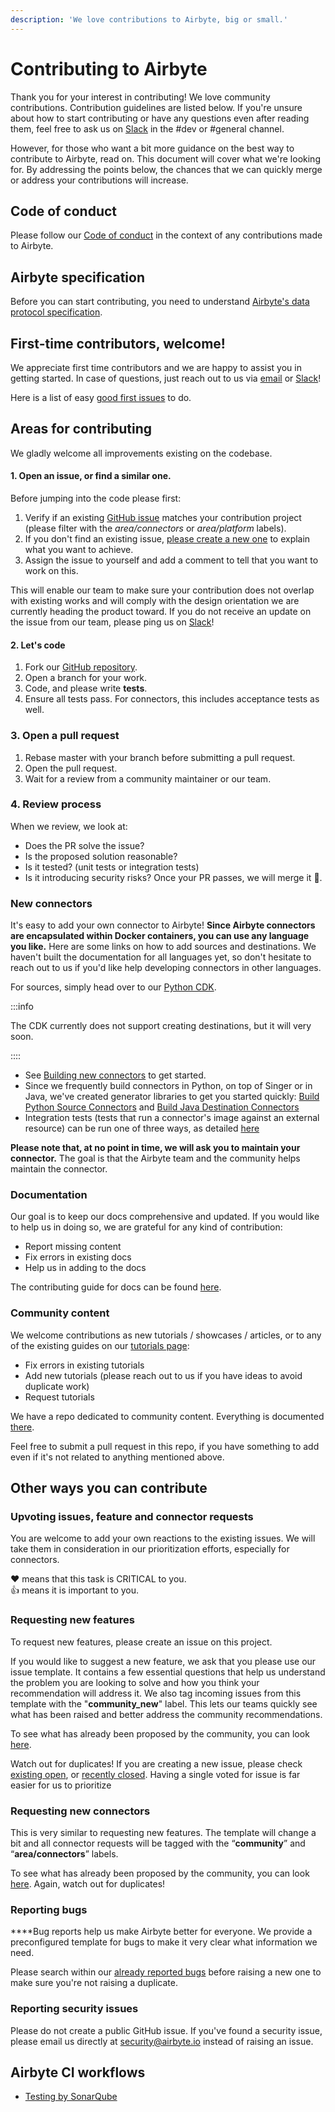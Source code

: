 ```yaml
---
description: 'We love contributions to Airbyte, big or small.'
---
```


# Contributing to Airbyte

Thank you for your interest in contributing! We love community contributions. Contribution guidelines are listed below. If you're unsure about how to start contributing or have any questions even after reading them, feel free to ask us on [Slack](https://slack.airbyte.io) in the \#dev or \#general channel.

However, for those who want a bit more guidance on the best way to contribute to Airbyte, read on. This document will cover what we're looking for. By addressing the points below, the chances that we can quickly merge or address your contributions will increase.

## Code of conduct

Please follow our [Code of conduct](code-of-conduct.md) in the context of any contributions made to Airbyte.

## Airbyte specification

Before you can start contributing, you need to understand [Airbyte's data protocol specification](../understanding-airbyte/airbyte-protocol.md).

## First-time contributors, welcome!

We appreciate first time contributors and we are happy to assist you in getting started. In case of questions, just reach out to us via [email](mailto:hey@airbyte.io) or [Slack](https://slack.airbyte.io)!

Here is a list of easy [good first issues](https://github.com/airbytehq/airbyte/labels/good%20first%20issue) to do.

## Areas for contributing

We gladly welcome all improvements existing on the codebase. 

#### 1. Open an issue, or find a similar one.
Before jumping into the code please first:
1. Verify if an existing [GitHub issue](https://github.com/airbytehq/airbyte/issues) matches your contribution project (please filter with the *area/connectors* or *area/platform* labels).
2. If you don't find an existing issue, [please create a new one](https://github.com/airbytehq/airbyte/issues/new/choose) to explain what you want to achieve.
3. Assign the issue to yourself and add a comment to tell that you want to work on this.

This will enable our team to make sure your contribution does not overlap with existing works and will comply with the design orientation we are currently heading the product toward.
If you do not receive an update on the issue from our team, please ping us on [Slack](https://slack.airbyte.io)!

#### 2. Let's code
1. Fork our [GitHub repository](https://github.com/airbytehq/airbyte).
2. Open a branch for your work.
3. Code, and please write **tests**.
4. Ensure all tests pass. For connectors, this includes acceptance tests as well. 

### 3. Open a pull request
1. Rebase master with your branch before submitting a pull request.
2. Open the pull request.
3. Wait for a review from a community maintainer or our team.

### 4. Review process
When we review, we look at:
* ‌Does the PR solve the issue?
* Is the proposed solution reasonable?
* Is it tested? \(unit tests or integration tests\)
* Is it introducing security risks?
‌Once your PR passes, we will merge it 🎉.

### **New connectors**

It's easy to add your own connector to Airbyte! **Since Airbyte connectors are encapsulated within Docker containers, you can use any language you like.** Here are some links on how to add sources and destinations. We haven't built the documentation for all languages yet, so don't hesitate to reach out to us if you'd like help developing connectors in other languages.

For sources, simply head over to our [Python CDK](../connector-development/cdk-python/).

:::info

The CDK currently does not support creating destinations, but it will very soon.

::::

* See [Building new connectors](../connector-development/) to get started.
* Since we frequently build connectors in Python, on top of Singer or in Java, we've created generator libraries to get you started quickly: [Build Python Source Connectors](../connector-development/tutorials/building-a-python-source.md) and [Build Java Destination Connectors](../connector-development/tutorials/building-a-java-destination.md)
* Integration tests \(tests that run a connector's image against an external resource\) can be run one of three ways, as detailed [here](../connector-development/testing-connectors/connector-acceptance-tests-reference.md)

**Please note that, at no point in time, we will ask you to maintain your connector.** The goal is that the Airbyte team and the community helps maintain the connector.


### **Documentation**

Our goal is to keep our docs comprehensive and updated. If you would like to help us in doing so, we are grateful for any kind of contribution:

* Report missing content
* Fix errors in existing docs
* Help us in adding to the docs

The contributing guide for docs can be found [here](updating-documentation.md).

### **Community content**

We welcome contributions as new tutorials / showcases / articles, or to any of the existing guides on our [tutorials page](https://airbyte.io/tutorials):

* Fix errors in existing tutorials
* Add new tutorials \(please reach out to us if you have ideas to avoid duplicate work\)
* Request tutorials

We have a repo dedicated to community content. Everything is documented [there](https://github.com/airbytehq/community-content/).

Feel free to submit a pull request in this repo, if you have something to add even if it's not related to anything mentioned above.

## Other ways you can contribute

### **Upvoting issues, feature and connector requests**

You are welcome to add your own reactions to the existing issues. We will take them in consideration in our prioritization efforts, especially for connectors.

❤️ means that this task is CRITICAL to you.  
👍 means it is important to you.

### **Requesting new features**

To request new features, please create an issue on this project.

If you would like to suggest a new feature, we ask that you please use our issue template. It contains a few essential questions that help us understand the problem you are looking to solve and how you think your recommendation will address it. We also tag incoming issues from this template with the "**community\_new**" label. This lets our teams quickly see what has been raised and better address the community recommendations.

To see what has already been proposed by the community, you can look [here](https://github.com/airbytehq/airbyte/labels/community).

Watch out for duplicates! If you are creating a new issue, please check [existing open](https://github.com/airbytehq/airbyte/issues), or [recently closed](https://github.com/airbytehq/airbyte/issues?utf8=%E2%9C%93&q=is%3Aissue%20is%3Aclosed%20). Having a single voted for issue is far easier for us to prioritize

### **Requesting new connectors**

This is very similar to requesting new features. The template will change a bit and all connector requests will be tagged with the “**community**” and “**area/connectors**” labels.

To see what has already been proposed by the community, you can look [here](https://github.com/airbytehq/airbyte/labels/area%2Fconnectors). Again, watch out for duplicates!

### **Reporting bugs**

**‌**Bug reports help us make Airbyte better for everyone. We provide a preconfigured template for bugs to make it very clear what information we need.

‌Please search within our [already reported bugs](https://github.com/airbytehq/airbyte/issues?q=is%3Aissue+is%3Aopen+label%3Atype%2Fbug) before raising a new one to make sure you're not raising a duplicate.

### **Reporting security issues**

Please do not create a public GitHub issue. If you've found a security issue, please email us directly at [security@airbyte.io](mailto:security@airbyte.io) instead of raising an issue.

## **Airbyte CI workflows**
* [Testing by SonarQube](sonar-qube-workflow.md)
